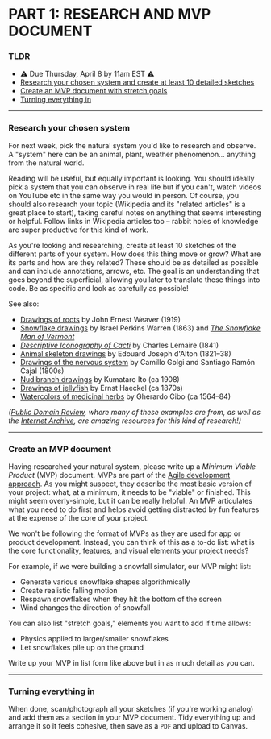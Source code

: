 # PART 1: RESEARCH AND MVP DOCUMENT  

### TLDR  
* ⚠️ Due Thursday, April 8 by 11am EST ⚠️
* [Research your chosen system and create at least 10 detailed sketches](#research-your-chosen-system)  
* [Create an MVP document with stretch goals](#create-an-mvp-document)  
* [Turning everything in](#turning-everything-in)   

***

### Research your chosen system  

For next week, pick the natural system you'd like to research and observe. A "system" here can be an animal, plant, weather phenomenon... anything from the natural world.

Reading will be useful, but equally important is looking. You should ideally pick a system that you can observe in real life but if you can't, watch videos on YouTube etc in the same way you would in person. Of course, you should also research your topic (Wikipedia and its "related articles" is a great place to start), taking careful notes on anything that seems interesting or helpful. Follow links in Wikipedia articles too – rabbit holes of knowledge are super productive for this kind of work.

As you're looking and researching, create at least 10 sketches of the different parts of your system. How does this thing move or grow? What are its parts and how are they related? These should be as detailed as possible and can include annotations, arrows, etc. The goal is an understanding that goes beyond the superficial, allowing you later to translate these things into code. Be as specific and look as carefully as possible!

See also:  
* [Drawings of roots](http://socks-studio.com/2020/06/21/patterns-from-the-world-underneath-the-ecological-relations-of-roots-by-john-ernest-weaver-1919/) by John Ernest Weaver (1919)  
* [Snowflake drawings](https://publicdomainreview.org/collection/illustrations-of-snowflakes-1863) by Israel Perkins Warren (1863) and [*The Snowflake Man of Vermont*](https://publicdomainreview.org/essay/the-snowflake-man-of-vermont)  
* [*Descriptive Iconography of Cacti*](https://publicdomainreview.org/collection/illustrations-from-a-descriptive-iconography-of-cacti-1841) by Charles Lemaire (1841)  
* [Animal skeleton drawings](https://publicdomainreview.org/collection/comparative-osteology) by Edouard Joseph d'Alton (1821–38)  
* [Drawings of the nervous system](https://publicdomainreview.org/collection/illustrations-of-the-nervous-system-golgi-and-cajal) by Camillo Golgi and Santiago Ramón Cajal (1800s)  
* [Nudibranch drawings](https://publicdomainreview.org/collection/kumataro-ito-s-illustrations-of-nudibranchs-from-the-uss-albatross-philippine-expedition-ca-1908) by Kumataro Ito (ca 1908)  
* [Drawings of jellyfish](https://publicdomainreview.org/collection/ernst-haeckels-jellyfish) by Ernst Haeckel (ca 1870s)  
* [Watercolors of medicinal herbs](https://publicdomainreview.org/collection/watercolours-from-a-16th-century-de-materia-medica) by Gherardo Cibo (ca 1564–84)  

*([Public Domain Review](https://publicdomainreview.org), where many of these examples are from, as well as the [Internet Archive](https://archive.org), are amazing resources for this kind of research!)*

***

### Create an MVP document  

Having researched your natural system, please write up a *Minimum Viable Product* (MVP) document. MVPs are part of the [Agile development approach](https://en.wikipedia.org/wiki/Agile_software_development). As you might suspect, they describe the most basic version of your project: what, at a minimum, it needs to be "viable" or finished. This might seem overly-simple, but it can be really helpful. An MVP articulates what you need to do first and helps avoid getting distracted by fun features at the expense of the core of your project.

We won't be following the format of MVPs as they are used for app or product development. Instead, you can think of this as a to-do list: what is the core functionality, features, and visual elements your project needs?

For example, if we were building a snowfall simulator, our MVP might list:  
* Generate various snowflake shapes algorithmically  
* Create realistic falling motion  
* Respawn snowflakes when they hit the bottom of the screen  
* Wind changes the direction of snowfall  

You can also list "stretch goals," elements you want to add if time allows:  
* Physics applied to larger/smaller snowflakes  
* Let snowflakes pile up on the ground  

Write up your MVP in list form like above but in as much detail as you can.

***

### Turning everything in  

When done, scan/photograph all your sketches (if you're working analog) and add them as a section in your MVP document. Tidy everything up and arrange it so it feels cohesive, then save as a `PDF` and upload to Canvas.

